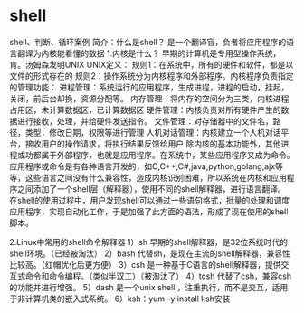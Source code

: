 # shell
shell、判断、循环案例
简介：什么是shell？
是一个翻译官，负者将应用程序的语言翻译为内核能看懂的数据
1.内核是什么？
早期的计算机是专用型操作系统，肯。汤姆森发明UNIX
UNIX定义：
     规则1：在系统中，所有的硬件和软件，都是以文件的形式存在的
     规则2：操作系统分为内核程序和外部程序。内核程序负责指定的管理功能：
     进程管理：系统运行的应用程序，生成进程，进程的启动，挂起，关闭，前后台却换，资源分配等。
     内存管理：将内存的空间分为三类，内核进程占用区，未计算数据区，已计算数据区
     硬件管理：内核负责对所有硬件产生的数据进行接收，处理，并给硬件发送指令。
     文件管理：对存储器中的文件名，路径，类型，修改日期，权限等进行管理
    人机对话管理：内核建立一个人机对话平台，接收用户的操作请求，将执行结果反馈给用户
     除内核的基本功能外，其他进程或功都属于外部程序，也就是应用程序。在系统中，某些应用程序又成为命令。
    应用程序或命令是有各种语言开发的，如C,C++,C#,java,python,golang,ajx等等，这些语言之间没有什么兼容性，造成内核识别困难，所以系统在内核和应用程序之间添加了一个shell层（解释器），使用不同的shell解释器，进行语言翻译。
   在shell的使用过程中，用户发现shell可以通过一些语句格式，批量的处理和调度应用程序，实现自动化工作，于是加强了此方面的语法，形成了现在使用的shell脚本。

2.Linux中常用的shell命令解释器
1）sh      早期的shell解释器，是32位系统时代的shell环境。（已经被淘汰）
2）bash  代替sh，是现在主流的shell解释器，兼容性比较高。（红帽优化后更方便）
3）csh    是一种基于C语言的shell解释器，提供交互式命令和命令编程。（类似半双工）（被淘汰了）
4）tcsh   代替了csh，兼容csh的功能并进行增强。
5）dash  是一个unix shell ，注重执行，而不是交互，适用于非计算机类的嵌入式系统。
6）ksh：yum -y install ksh安装

